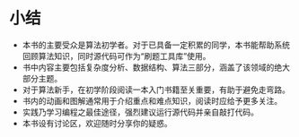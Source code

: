 # 小结

- 本书的主要受众是算法初学者。对于已具备一定积累的同学，本书能帮助系统回顾算法知识，同时源代码可作为“刷题工具库”使用。
- 书中内容主要包括复杂度分析、数据结构、算法三部分，涵盖了该领域的绝大部分主题。
- 对于算法新手，在初学阶段阅读一本入门书籍至关重要，有助于避免走弯路。
- 书内的动画和图解通常用于介绍重点和难点知识，阅读时应给予更多关注。
- 实践乃学习编程之最佳途径，强烈建议运行源代码并亲自敲打代码。
- 本书设有讨论区，欢迎随时分享你的疑惑。
